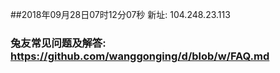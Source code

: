 ##2018年09月28日07时12分07秒 新址: 104.248.23.113
### 兔友常见问题及解答: https://github.com/wanggonging/d/blob/w/FAQ.md
